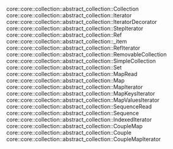 core::core::collection::abstract_collection::Collection
core::core::collection::abstract_collection::Iterator
core::core::collection::abstract_collection::IteratorDecorator
core::core::collection::abstract_collection::StepIterator
core::core::collection::abstract_collection::Ref
core::core::collection::abstract_collection::_item
core::core::collection::abstract_collection::RefIterator
core::core::collection::abstract_collection::RemovableCollection
core::core::collection::abstract_collection::SimpleCollection
core::core::collection::abstract_collection::Set
core::core::collection::abstract_collection::MapRead
core::core::collection::abstract_collection::Map
core::core::collection::abstract_collection::MapIterator
core::core::collection::abstract_collection::MapKeysIterator
core::core::collection::abstract_collection::MapValuesIterator
core::core::collection::abstract_collection::SequenceRead
core::core::collection::abstract_collection::Sequence
core::core::collection::abstract_collection::IndexedIterator
core::core::collection::abstract_collection::CoupleMap
core::core::collection::abstract_collection::Couple
core::core::collection::abstract_collection::CoupleMapIterator